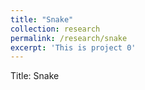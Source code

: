 ```yaml
---
title: "Snake"
collection: research
permalink: /research/snake
excerpt: 'This is project 0'
---
```


Title: Snake
